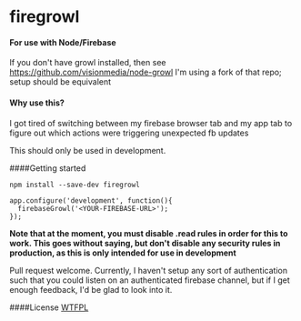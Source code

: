 firegrowl
=========

#### For use with Node/Firebase
If you don't have growl installed, then see https://github.com/visionmedia/node-growl
I'm using a fork of that repo; setup should be equivalent

#### Why use this?
I got tired of switching between my firebase browser tab and my app tab to figure out which actions were triggering unexpected fb updates

This should only be used in development.

####Getting started

`npm install --save-dev firegrowl`

~~~
app.configure('development', function(){
  firebaseGrowl('<YOUR-FIREBASE-URL>');
});
~~~

__Note that at the moment, you must disable .read rules in order for this to work.  This goes without saying, but don't disable any security rules in production, as this is only intended for use in development__

Pull request welcome.  Currently, I haven't setup any sort of authentication such that you could listen on an authenticated firebase channel, but if I get enough feedback, I'd be glad to look into it.

####License
[WTFPL](http://www.wtfpl.net/about/)
